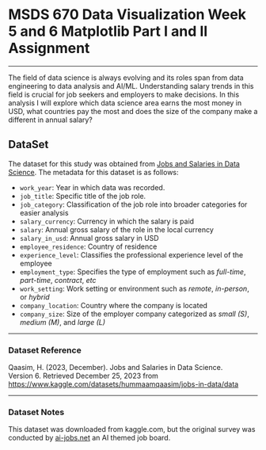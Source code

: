 # MSDS 670 Data Visualization Week 5 and 6 Matplotlib Part I and II Assignment
-------------------------------------------------------------------------------
The field of data science is always evolving and its roles span from data engineering to data analysis and AI/ML.  Understanding salary trends in this field is crucial for job seekers and employers to make decisions.  In this analysis I will explore which data science area earns the most money in USD, what countries pay the most and does the size of the company make a different in annual salary?

## DataSet
The dataset for this study was obtained from <a href="https://www.kaggle.com/datasets/hummaamqaasim/jobs-in-data/data">Jobs and Salaries in Data Science</a>.  The metadata for this dataset is as follows:
- `work_year`: Year in which data was recorded.
- `job_title`: Specific title of the job role.
- `job_category`: Classification of the job role into broader categories for easier analysis
- `salary_currency`: Currency in which the salary is paid
- `salary`: Annual gross salary of the role in the local currency
- `salary_in_usd`: Annual gross salary in USD
- `employee_residence`: Country of residence
- `experience_level`: Classifies the professional experience level of the employee
- `employment_type`: Specifies the type of employment such as *full-time*, *part-time*, *contract*, *etc*
- `work_setting`: Work setting or environment such as *remote*, *in-person*, or *hybrid*
- `company_location`: Country where the company is located
- `company_size`: Size of the employer company categorized as *small (S)*, *medium (M)*, and *large (L)*

-------------------------------------------------------------------------------
### Dataset Reference

Qaasim, H. (2023, December). Jobs and Salaries in Data Science.</br>Version 6.
Retrieved December 25, 2023 from <a href="https://www.kaggle.com/datasets/hummaamqaasim/jobs-in-data/data">https://www.kaggle.com/datasets/hummaamqaasim/jobs-in-data/data</a>

-------------------------------------------------------------------------------
### Dataset Notes
This dataset was downloaded from kaggle.com, but the original survey was conducted by <a href="https://ai-jobs.net/salaries/2023/">ai-jobs.net</a> an AI themed job board.